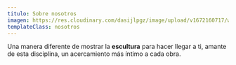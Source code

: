 ```yaml
---
titulo: Sobre nosotros
imagen: https://res.cloudinary.com/dasijlpgz/image/upload/v1672160717/web/nosotros.jpg
templateClass: nosotros
---
```

Una manera diferente de mostrar la **escultura** para hacer llegar a ti, amante de esta disciplina, un acercamiento más íntimo a cada obra.